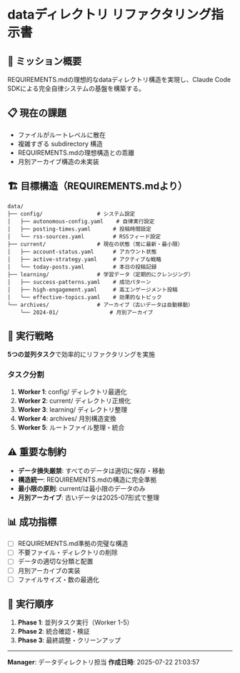 # dataディレクトリ リファクタリング指示書

## 🎯 ミッション概要
REQUIREMENTS.mdの理想的なdataディレクトリ構造を実現し、Claude Code SDKによる完全自律システムの基盤を構築する。

## 📋 現在の課題
- ファイルがルートレベルに散在
- 複雑すぎる subdirectory 構造
- REQUIREMENTS.mdの理想構造との乖離
- 月別アーカイブ構造の未実装

## 🏗️ 目標構造（REQUIREMENTS.mdより）
```
data/
├── config/                 # システム設定
│   ├── autonomous-config.yaml    # 自律実行設定
│   ├── posting-times.yaml       # 投稿時間設定
│   └── rss-sources.yaml         # RSSフィード設定
├── current/                # 現在の状態（常に最新・最小限）
│   ├── account-status.yaml      # アカウント状態
│   ├── active-strategy.yaml     # アクティブな戦略
│   └── today-posts.yaml         # 本日の投稿記録
├── learning/               # 学習データ（定期的にクレンジング）
│   ├── success-patterns.yaml    # 成功パターン
│   ├── high-engagement.yaml     # 高エンゲージメント投稿
│   └── effective-topics.yaml    # 効果的なトピック
└── archives/               # アーカイブ（古いデータは自動移動）
    └── 2024-01/                # 月別アーカイブ
```

## 🚀 実行戦略
**5つの並列タスク**で効率的にリファクタリングを実施

### タスク分割
1. **Worker 1**: config/ ディレクトリ最適化
2. **Worker 2**: current/ ディレクトリ正規化
3. **Worker 3**: learning/ ディレクトリ整理
4. **Worker 4**: archives/ 月別構造変換
5. **Worker 5**: ルートファイル整理・統合

## ⚠️ 重要な制約
- **データ損失厳禁**: すべてのデータは適切に保存・移動
- **構造統一**: REQUIREMENTS.mdの構造に完全準拠
- **最小限の原則**: current/は最小限のデータのみ
- **月別アーカイブ**: 古いデータは2025-07形式で整理

## 📊 成功指標
- [ ] REQUIREMENTS.md準拠の完璧な構造
- [ ] 不要ファイル・ディレクトリの削除
- [ ] データの適切な分類と配置
- [ ] 月別アーカイブの実装
- [ ] ファイルサイズ・数の最適化

## 🔄 実行順序
1. **Phase 1**: 並列タスク実行（Worker 1-5）
2. **Phase 2**: 統合確認・検証
3. **Phase 3**: 最終調整・クリーンアップ

---
**Manager**: データディレクトリ担当
**作成日時**: 2025-07-22 21:03:57